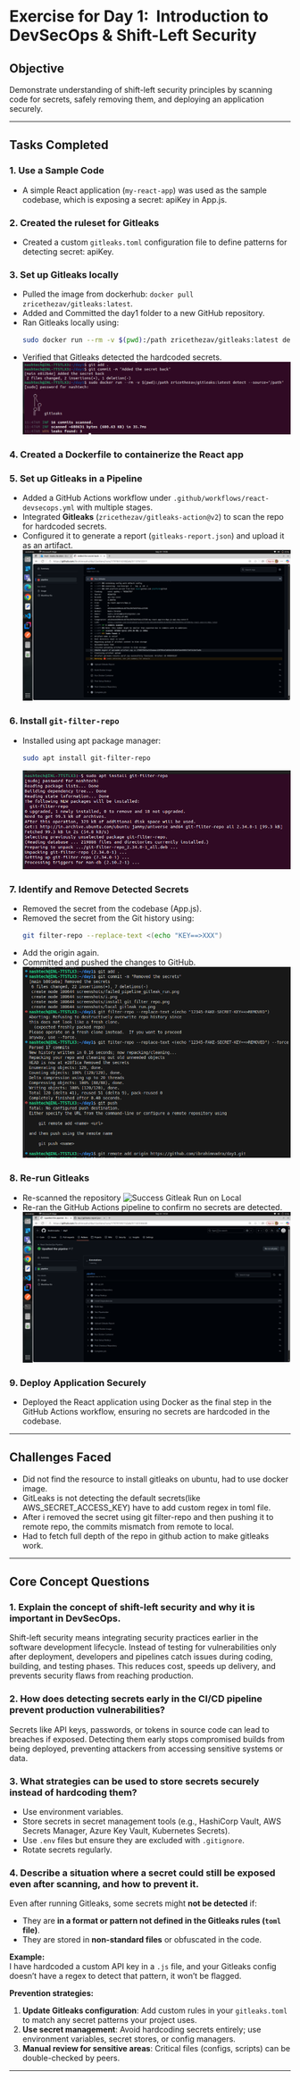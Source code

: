 # Exercise for Day 1:  Introduction to DevSecOps & Shift-Left Security

## Objective
Demonstrate understanding of shift-left security principles by scanning code for secrets, safely removing them, and deploying an application securely.

---

## Tasks Completed

### 1. Use a Sample Code
- A simple React application (`my-react-app`) was used as the sample codebase, which is exposing a secret: apiKey in App.js.

### 2. Created the ruleset for Gitleaks
- Created a custom `gitleaks.toml` configuration file to define patterns for detecting secret: apiKey.

### 3. Set up Gitleaks locally
- Pulled the image from dockerhub: `docker pull zricethezav/gitleaks:latest`.
- Added and Committed the day1 folder to a new GitHub repository.
- Ran Gitleaks locally using:
  ```bash
  sudo docker run --rm -v $(pwd):/path zricethezav/gitleaks:latest detect   --source="/path"   --report-format=json   --report-path=/path/gitleaks-report.json
  ```
- Verified that Gitleaks detected the hardcoded secrets.
  ![Failed Gitleak Run on Local](screenshots/failed_local_gitleak_run.png)

### 4. Created a Dockerfile to containerize the React app

### 5. Set up Gitleaks in a Pipeline
- Added a GitHub Actions workflow under `.github/workflows/react-devsecops.yml` with multiple stages.
- Integrated **Gitleaks** (`zricethezav/gitleaks-action@v2`) to scan the repo for hardcoded secrets.
- Configured it to generate a report (`gitleaks-report.json`) and upload it as an artifact.
  ![Failed Gitleak Run On Pipeline](screenshots/failed_pipeline_gitleak_run.png)

### 6. Install `git-filter-repo`
- Installed using apt package manager:
  ```bash
  sudo apt install git-filter-repo
  ```
  ![Install Git Filter Repo](screenshots/install_git_filter_repo.png)

### 7. Identify and Remove Detected Secrets
- Removed the secret from the codebase (App.js).
- Removed the secret from the Git history using:
  ```bash
  git filter-repo --replace-text <(echo "KEY==>XXX")
  ```
- Add the origin again.
- Committed and pushed the changes to GitHub.
  ![Ran Git Filter](screenshots/run_git_filter.png)

### 8. Re-run Gitleaks
- Re-scanned the repository
 ![Success Gitleak Run on Local](success_local_gitleak_run.png)
- Re-ran the GitHub Actions pipeline to confirm no secrets are detected.
 ![Success Gitleak Run on Pipeline](screenshots/success_pipeline_gitleak_run.png)

### 9. Deploy Application Securely
- Deployed the React application using Docker as the final step in the GitHub Actions workflow, ensuring no secrets are hardcoded in the codebase.

---

## Challenges Faced
- Did not  find the resource to install gitleaks on ubuntu, had to use docker image.
- GitLeaks is not detecting the default secrets(like AWS_SECRET_ACCESS_KEY) have to add custom regex in toml file.
- After i removed the secret using git filter-repo and then pushing it to remote repo, the commits mismatch from remote to local.
- Had to fetch full depth of the repo in github action to make gitleaks work.

---

## Core Concept Questions

### 1. Explain the concept of shift-left security and why it is important in DevSecOps.
Shift-left security means integrating security practices earlier in the software development lifecycle. Instead of testing for vulnerabilities only after deployment, developers and pipelines catch issues during coding, building, and testing phases. This reduces cost, speeds up delivery, and prevents security flaws from reaching production.

### 2. How does detecting secrets early in the CI/CD pipeline prevent production vulnerabilities?
Secrets like API keys, passwords, or tokens in source code can lead to breaches if exposed. Detecting them early stops compromised builds from being deployed, preventing attackers from accessing sensitive systems or data.

### 3. What strategies can be used to store secrets securely instead of hardcoding them?
- Use environment variables.
- Store secrets in secret management tools (e.g., HashiCorp Vault, AWS Secrets Manager, Azure Key Vault, Kubernetes Secrets).
- Use `.env` files but ensure they are excluded with `.gitignore`.
- Rotate secrets regularly.

### 4. Describe a situation where a secret could still be exposed even after scanning, and how to prevent it.
Even after running Gitleaks, some secrets might **not be detected** if:  
- They are **in a format or pattern not defined in the Gitleaks rules (`toml` file)**.  
- They are stored in **non-standard files** or obfuscated in the code.  

**Example:**  
I have hardcoded a custom API key in a `.js` file, and your Gitleaks config doesn’t have a regex to detect that pattern, it won’t be flagged.  

**Prevention strategies:**  
1. **Update Gitleaks configuration**: Add custom rules in your `gitleaks.toml` to match any secret patterns your project uses.  
2. **Use secret management**: Avoid hardcoding secrets entirely; use environment variables, secret stores, or config managers.  
3. **Manual review for sensitive areas**: Critical files (configs, scripts) can be double-checked by peers.  

---
